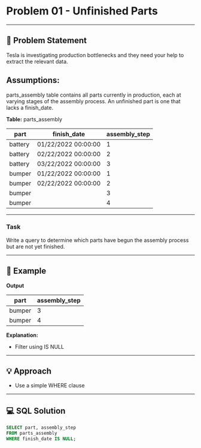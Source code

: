 # Problem 01 - Unfinished Parts
---

## 📄 Problem Statement
Tesla is investigating production bottlenecks and they need your help to extract the relevant data. 

## Assumptions:
parts_assembly table contains all parts currently in production, each at varying stages of the assembly process.
An unfinished part is one that lacks a finish_date.

**Table:** parts_assembly

| part	|	finish_date		| assembly_step |
|--------------|---------|---------|
| battery	|	01/22/2022 00:00:00	|	1 |
| battery |	02/22/2022 00:00:00	| 	2| 
| battery	| 	03/22/2022 00:00:00	| 	3| 
| bumper	| 01/22/2022 00:00:00	| 	1| 
| bumper	| 02/22/2022 00:00:00	| 2| 
| bumper	|   | 3 |  
| bumper	| 	|	4 |


---

### Task

Write a query to determine which parts have begun the assembly process but are not yet finished.

---

## 🧪 Example

**Output**

| part |	assembly_step |
|--------------|---------|
| bumper |	3 |
| bumper |	4 |
  
**Explanation:**

- Filter using IS NULL

---

## 💡 Approach

- Use a simple WHERE clause

---

## 💻 SQL Solution

```sql
SELECT part, assembly_step
FROM parts_assembly
WHERE finish_date IS NULL;

